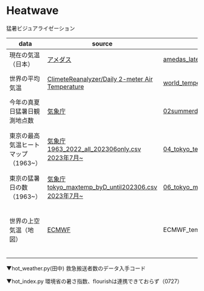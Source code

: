 # Heatwave
猛暑ビジュアライゼーション

|data|source|codes|output|update_frequency|workflow|visualization|note|
| ---- | ---- | ---- | ---- | ---- |---- | ---- |---- |
|現在の気温（日本）|[アメダス](https://www.jma.go.jp/bosai/map.html#5/34.488/137.021/&elem=temp&contents=amedas&interval=60)|[amedas_latest_data.py](https://github.com/Nikkei-Visual-Data-Journalism/Heatwave/blob/main/amedas_latest_data.py)|amedas_latest_all.csv<br>amedas_latest_temp.csv|1時間おき(10分程度遅れ)|毎時10, 40分|Flourish|[参考](https://okumuralab.org/~okumura/python/amedas.html)|
|世界の平均気温|[ClimeteReanalyzer/Daily 2-meter Air Temperature](https://climatereanalyzer.org/clim/t2_daily/)|[world_temperature.py](https://github.com/Nikkei-Visual-Data-Journalism/Heatwave/blob/main/world_temperature.py)|[world_temperature.csv](ここにURLを貼る)|毎日(UTC 5:00AM)|毎日1回(UTC 5:05)|[Flourish](FlourishのpublicのURLを入れる)|@hiroki-sakuragi|
|今年の真夏日猛暑日観測地点数|[気象庁](https://www.data.jma.go.jp/obd/stats/etrn/view/summer.php?)|[02summerday_point_num_github.py](https://github.com/Nikkei-Visual-Data-Journalism/Heatwave/blob/main/02summerday_point_num_github.py)|[japan_heatpoint_count.csv](ここにURLを貼る)|毎日(UTC 1:00AM)|毎日(UTC 1:00)|[Flourish 全国の猛暑日と真夏日の日数](https://public.flourish.studio/visualisation/14540327/)|@YukikoUne|
|東京の最高気温ヒートマップ（1963~）|[気象庁](https://www.data.jma.go.jp/risk/obsdl/index.php)<br>[1963_2022_all_202306only.csv](https://github.com/Nikkei-Visual-Data-Journalism/Heatwave/blob/main/1963_2022_all_202306only.csv)<br>[2023年7月~](https://www.data.jma.go.jp/stats/etrn/view/daily_s1.php?prec_no=44&block_no=47662&year=2023&month=7)|[04_tokyo_temperature_heatmap.py](https://github.com/Nikkei-Visual-Data-Journalism/Heatwave/blob/main/04_tokyo_temperature_heatmap.py)|[tokyo_max_temp.csv](https://github.com/Nikkei-Visual-Data-Journalism/Heatwave/blob/main/tokyo_max_temp.csv)|毎日(UTC 1:00AM)|毎日(UTC 1:00)|[Flourish 東京の夏の最高気温ヒートマップ](https://public.flourish.studio/visualisation/14545930/)|@YukikoUne<br>10月に入るとデータ欠損でエラーになる|
|東京の猛暑日の数（1963~）|[気象庁](https://www.data.jma.go.jp/risk/obsdl/index.php)<br>[tokyo_maxtemp_byD_until202306.csv](https://github.com/Nikkei-Visual-Data-Journalism/Heatwave/blob/main/tokyo_maxtemp_byD_until202306.csv)<br>[2023年7月~](https://www.data.jma.go.jp/stats/etrn/view/daily_s1.php?prec_no=44&block_no=47662&year=2023&month=7)|[06_tokyo_max_temperature_annual.py](https://github.com/Nikkei-Visual-Data-Journalism/Heatwave/blob/main/06_tokyo_max_temperature_annual.py)|[tokyo_maxtemp_data_until_now.csv](https://github.com/Nikkei-Visual-Data-Journalism/Heatwave/blob/main/tokyo_maxtemp_data_until_now.csv)|毎日(UTC 1:00AM)|毎日(UTC 1:00)|[Flourish 02東京の猛暑日の日数](https://public.flourish.studio/visualisation/14572935/)|@YukikoUne|
|世界の上空気温（地図）|[ECMWF](https://charts.ecmwf.int/products/medium-z500-t850)|ECMWF_temperture.py|ECMWF_temperature.png|毎日2回(UTC 6:00, 18:00前後)|毎日2回(UTC 7:00, 19:00)|visualization|UTC 0:00, 12:00にHRESモデルの実行開始→およそ6時間後に反映|

  

▼hot_weather.py(田中)
救急搬送者数のデータ入手コード

▼hot_index.py
環境省の暑さ指数、flourishは連携できておらず（0727）



